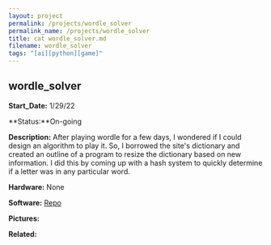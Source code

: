 ```yaml
---
layout: project
permalink: /projects/wordle_solver
permalink_name: /projects/wordle_solver
title: cat wordle_solver.md
filename: wordle_solver
tags: "[ai][python][game]"
---
```

## wordle_solver

**Start_Date:** 1/29/22

**Status:**On-going

**Description:** After playing wordle for a few days, I wondered if I could design an algorithm to play it. So, I borrowed the site's dictionary and created an outline of a program to resize the dictionary based on new information. I did this by coming up with a hash system to quickly determine if a letter was in any particular word.

**Hardware:** None

**Software:** [Repo](https://github.com/Jormungandr1105/wordle_solver)

**Pictures:** 

**Related:**
